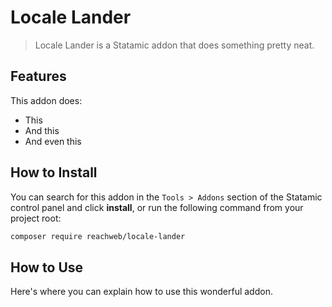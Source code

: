 # Locale Lander

> Locale Lander is a Statamic addon that does something pretty neat.

## Features

This addon does:

- This
- And this
- And even this

## How to Install

You can search for this addon in the `Tools > Addons` section of the Statamic control panel and click **install**, or run the following command from your project root:

``` bash
composer require reachweb/locale-lander
```

## How to Use

Here's where you can explain how to use this wonderful addon.
